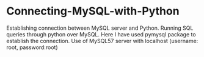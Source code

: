 # Connecting-MySQL-with-Python
Establishing connection between MySQL server and Python. Running SQL queries through python over MySQL.
Here I have used pymysql package to establish the connection.
Use of MySQL57 server with localhost (username: root, password:root)
